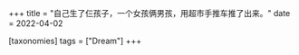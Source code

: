 +++
title = "自己生了仨孩子，一个女孩俩男孩，用超市手推车推了出来。"
date = 2022-04-02

[taxonomies]
tags = ["Dream"]
+++
 
<!-- more -->

